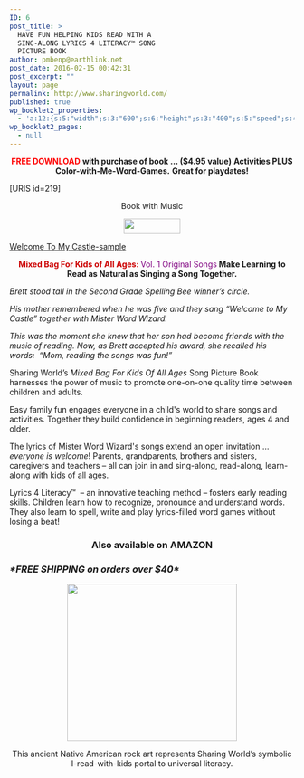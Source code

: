 ```yaml
---
ID: 6
post_title: >
  HAVE FUN HELPING KIDS READ WITH A
  SING-ALONG LYRICS 4 LITERACY™ SONG
  PICTURE BOOK
author: pmbenp@earthlink.net
post_date: 2016-02-15 00:42:31
post_excerpt: ""
layout: page
permalink: http://www.sharingworld.com/
published: true
wp_booklet2_properties:
  - 'a:12:{s:5:"width";s:3:"600";s:6:"height";s:3:"400";s:5:"speed";s:4:"1000";s:5:"delay";s:4:"5000";s:9:"direction";s:3:"LTR";s:14:"arrows_enabled";b:0;s:20:"page_numbers_enabled";b:1;s:14:"cover_behavior";s:4:"open";s:7:"padding";s:2:"10";s:18:"thumbnails_enabled";b:0;s:13:"popup_enabled";s:0:"";s:5:"theme";s:7:"default";}'
wp_booklet2_pages:
  - null
---
```

<p style="text-align: center;"><span style="color: #ff0000;"><strong>FREE DOWNLOAD</strong></span>
<strong>with purchase of book … ($4.95 value)</strong>
<strong>Activities PLUS Color-with-Me-Word-Games.</strong>
<strong>Great for playdates!</strong></p>
[URIS id=219]
<p style="text-align: center;">Book with Music</p>
<p style="text-align: center;"><a href="http://www.sharingworld.com/product/mixed-bag-for-kids"><img class="aligncenter" src="http://www.sharingworld.com/wp-content/uploads/2016/02/add-cart-e1464143165363.png" width="100" height="27" /></a></p>
<a class="n" href="http://www.sharingworld.com/wp-content/uploads/2016/02/Welcome-To-My-Caste-sample.mp3">Welcome To My Castle-sample</a>
<p style="text-align: center;"><span style="color: #cc0000;"><strong>Mixed Bag For Kids of All Ages: </strong></span><span style="color: #800080;">Vol. 1 Original Songs</span><strong>
Make Learning to Read as Natural as Singing a Song Together.</strong></p>
<p style="text-align: left;"><em>Brett stood tall in the Second Grade Spelling Bee winner’s circle.  </em></p>
<em>His mother remembered when he was five and they sang “Welcome to My Castle” together with Mister Word Wizard.</em>
<p style="text-align: left;"><em>This was the moment she knew that her son had become friends with the music of reading. Now, as Brett accepted his award, she recalled his words:  “Mom, reading the songs was fun!”</em></p>
<p style="text-align: left;">Sharing World’s <em>Mixed Bag For Kids Of All Ages</em> Song Picture Book harnesses the power of music to promote one-on-one quality time between children and adults.</p>
<p style="text-align: left;">Easy family fun engages everyone in a child's world to share songs and activities. Together they build confidence in beginning readers, ages 4 and older.</p>
<p style="text-align: left;">The lyrics of Mister Word Wizard's songs extend an open invitation … <em>everyone is welcome</em>! Parents, grandparents, brothers and sisters, caregivers and teachers – all can join in and sing-along, read-along, learn-along with kids of all ages.</p>
<p style="text-align: left;">Lyrics 4 Literacy™  – an innovative teaching method – fosters early reading skills. Children learn how to recognize, pronounce and understand words. They also learn to spell, write and play lyrics-filled word games without losing a beat!</p>

<h3 style="text-align: center;">Also available on AMAZON</h3>
<div class="shippingfree">
<h3><i>*FREE SHIPPING on orders over $40*</i></h3>
</div>
<p style="text-align: center;"><img class="aligncenter wp-image-1479 size-medium" src="http://www.sharingworld.com/wp-content/uploads/2017/03/rock-art-300x278.jpg" width="300" height="278" /></p>
<p style="text-align: center;">This ancient Native American rock art represents Sharing World’s symbolic I-read-with-kids portal to universal literacy.</p>